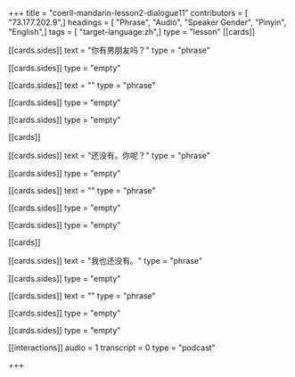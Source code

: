 +++
title = "coerll-mandarin-lesson2-dialogue11"
contributors = [ "73.177.202.9",]
headings = [ "Phrase", "Audio", "Speaker Gender", "Pinyin", "English",]
tags = [ "target-language:zh",]
type = "lesson"
[[cards]]

[[cards.sides]]
text = "你有男朋友吗？"
type = "phrase"

[[cards.sides]]
type = "empty"

[[cards.sides]]
text = ""
type = "phrase"

[[cards.sides]]
type = "empty"

[[cards.sides]]
type = "empty"

[[cards]]

[[cards.sides]]
text = "还没有。你呢？"
type = "phrase"

[[cards.sides]]
type = "empty"

[[cards.sides]]
text = ""
type = "phrase"

[[cards.sides]]
type = "empty"

[[cards.sides]]
type = "empty"

[[cards]]

[[cards.sides]]
text = "我也还没有。"
type = "phrase"

[[cards.sides]]
type = "empty"

[[cards.sides]]
text = ""
type = "phrase"

[[cards.sides]]
type = "empty"

[[cards.sides]]
type = "empty"

[[interactions]]
audio = 1
transcript = 0
type = "podcast"

+++
